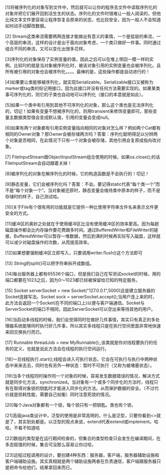 [1]将被序列化的对象写到文件中，然后就可以让你的程序去文件中读取序列化的对象并把它们展开回到活生生的状态。序列化的文件时很难让一般人阅读的，但他比纯文本文件更容易让程序恢复会原来的状态，也比较安全，因为一般人不会知道如何动手动脚改数据。

[2] Stream这类串流需要两两连接才能做出有意义的事情，一个是低层的串流，一个高层的串流，这样的设计是出于面向对象考虑，一个类只做好一件事。同时通过组合不同的串流，又可以变化出很多花样。

[3]序列化的对象保存了实例变量的值，因此之后可以在堆上带回一模一样的实例。比较叼的就是当对象被序列化时，被该对象引用的实例变量也会被序列化。且所有被引用的对象也会被序列化。。。。最棒的是，这些操作都是自动进行的！

[4]如果要让类能够被序列化，就实现Serializable。Serializable接口又被称为marker或tag类的标记用接口，因为此接口并没有任何方法需要实现的。如果某类事可序列化的，则它的子类也自动地可以序列化（接口的本意就是如此）。

[5]如果一个类中有引用到其他不可序列化的对象，那么这个类也是无法序列化的，切记！如果有变量不想被序列化的，则用transient来修饰变量即可。那些变量主数据类型值会变成默认值，引用的变量会变成null。

[6]如果有两个对象都有引用实例变量指向相同的对象对怎么样？例如两个Cat都有相同的Owner对象？那Owner会被存储两次吗？答案：序列化聪明得足以分辨两个对象是否相同，在此情况下只有一个对象会被存储，其他引用会复原成指向改对象。

[7] FileInputStream跟ObjectInputStream组合使用的时候，如果os.close();的话FileInputStream会自动跟着关掉！

[8]被序列化的对象在解序列化的时候，它的构造函数是不会执行的！切记！

[9]静态变量，它们会被序列化吗？答案：不会。要记得static代表“每个类一个”而不是“每个对象一个”。当对象被还原时，静态变量会维持类中原本的样子，而不是存储时的样子，自己测试哈。

[10]关于File有个很有用的功能就是它提供一种比使用字符串文件名来表示文件更安全的方式。

[11]缓冲区的奥妙之处就在于使用缓冲区比没有使用缓冲区的效率更高。因为每趟磁盘操作都会比内存操作要花费跟多时间。通过BufferedWriter和FileWriter的链接，BufferedWriter可以暂存一堆数据，然后到满的时候再实际写入磁盘，这样就可以减少对磁盘操作的次数，从而提高效率。

[12]如果想要强制缓冲区立即写入，只要调用writer.flush()这个方法即可

[13] String的split()可以把字符串拆开成数组。

[14]每台服务器上都有65536个端口，但是我们自己在写测试socket的时候，用的端口都要在1023之后，因为0～1023都已经被保留给已知的特定服务。

[15] Socket serverSocket = new Socket("127.0.0.1",5000)这是建立服务器的Socket连接写法。Socket sock = serverSocket.accept();当用户连上来的时，此方法会返回一个Socket(在不同的端口上)以便与客户端通信。Socket与ServerSocket的端口不相同，因此ServerSocket可以空出来等待其他的用户。

[16]当启动多线程的时候，我们会觉得同时在做好几件事情，其实只有真正的多处理器系统能够同时执行好几件事，所以其实多线程只是在执行空间里面非常地快速来回交换执行而已。

[17] Runnable threadJob = new MyRunnable();,该类就是你对线程要执行的任务的定义，也就是说此方法会在线程的执行空间运行。

[18]一旦线程执行.start();线程会进入可执行状态，它会在可执行与执行中两种状态中来来去去，同时也有另外一种状态：暂时不可执行（又称为被堵塞状态）。

[19]当多个线程同时操作同一个对象的时候，容易发生数据错误的情况，解决方式就是同步化方法，synchronized。当对象有一个或多个同步化的方法时，线程只有在取得对象锁的钥匙时才能进入同步化的方法。从而保护数据的安全。（不过代价就是损耗性能，需要自己权衡）同时注意死锁的情况。

[20]每个Java对象都有一个锁，每个锁只有一把钥匙。类也有个锁，

[21]高级java类设计中，泛型的使用是非常高明的，什么是泛型，只要你看到<>就是了，其实到处都是。以泛型的观点来说，extend代表extend或implement。哈哈，不看不知道哈

[22]数组的类型是在运行期间检查的，但集合的类型检查只会发生在编译期间，在多态赋值的时候，集合可没那么容易让你过哈，

[23]远程过程调用的设计，要创建4种东西：服务器，客户端，服务器辅助设施和客户端辅助设施。其实真相就是两个辅助设施两者在负责通信，客户端跟服务器只是把命令给他们，结果拿回来而已。
